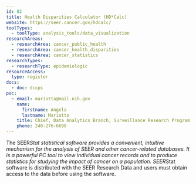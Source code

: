 ```yaml
---
id: 82
title: Health Disparities Calculator (HD*Calc)
website: https://seer.cancer.gov/hdcalc/
toolTypes:
  - toolType: analysis_tools/data_visualization
researchAreas:
  - researchArea: cancer_public_health
  - researchArea: cancer_health_disparities
  - researchArea: cancer_statistics
researchTypes:
  - researchType: epidemiologic
resourceAccess:
  type: register
docs:
  - doc: dccps
poc:
  - email: mariotta@mail.nih.gov
    name:
      firstname: Angela
      lastname: Mariotto
    title: Chief, Data Analytics Branch, Surveillance Research Program
    phone: 240-276-6698
---
```

The SEER*Stat statistical software provides a convenient, intuitive mechanism for the analysis of SEER and other cancer-related databases. It is a powerful PC tool to view individual cancer records and to produce statistics for studying the impact of cancer on a population. SEER*Stat software is distributed with the SEER Research Data and users must obtain access to the data before using the software. 
